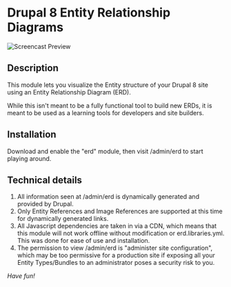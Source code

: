 # Drupal 8 Entity Relationship Diagrams

![Screencast Preview](http://i.imgur.com/AzIEyhL.gif)

## Description

This module lets you visualize the Entity structure of your Drupal 8 site using an Entity Relationship Diagram (ERD). 

While this isn't meant to be a fully functional tool to build new ERDs, it is meant to be used as a learning tools for developers and site builders.

## Installation

Download and enable the "erd" module, then visit /admin/erd to start playing around.

## Technical details

1. All information seen at /admin/erd is dynamically generated and provided by Drupal.
1. Only Entity References and Image References are supported at this time for dynamically generated links.
1. All Javascript dependencies are taken in via a CDN, which means that this module will not work offline without modification or erd.libraries.yml. This was done for ease of use and installation.
1. The permission to view /admin/erd is "administer site configuration", which may be too permissive for a production site if exposing all your Entity Types/Bundles to an administrator poses a security risk to you.

*Have fun!*
